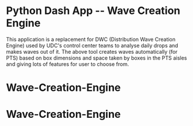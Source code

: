 # Python Dash App -- Wave Creation Engine 

This application is a replacement for DWC (Distribution Wave Creation Engine) used by UDC's control center teams to analyse daily drops and makes waves out of it. The above tool creates waves automatically (for PTS) based on box dimensions and space taken by boxes in the PTS aisles and giving lots of features for user to choose from.

# Wave-Creation-Engine
# Wave-Creation-Engine
